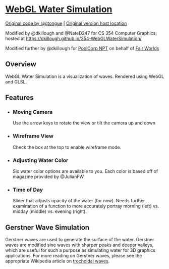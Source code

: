 # [WebGL Water Simulation](https://dkillough.github.io/PoolCorpWaterSim/)

[Original code by @gtongue](https://github.com/gtongue/WebGLWater) | [Original version host location](https://gtongue.github.io/WebGLWater/)

Modified by @dkillough and @NateD247 for CS 354 Computer Graphics; hosted at https://dkillough.github.io/354-WebGLWaterSimulation/

Modified further by @dkillough for [PoolCorp NPT](https://www.nptpool.com/) on behalf of [Fair Worlds](https://www.fairworlds.com/)

## Overview

WebGL Water Simulation is a visualization of waves. Rendered using WebGL and GLSL.

## Features

- ### Moving Camera
  Use the arrow keys to rotate the view or tilt the camera up and down
  
- ### Wireframe View
  Check the box at the top to enable wireframe mode.
  
- ### Adjusting Water Color
  Six water color options are available to you. Each color is based off of magazine provided by @JulianFW
  
- ### Time of Day
  Slider that adjusts opacity of the water (for now). Needs further examination of a function to more accurately portray morning (left) vs. midday (middle) vs. evening (right).

## Gerstner Wave Simulation
Gerstner waves are used to generate the surface of the water. Gerstner waves are modified sine waves with sharper peaks and deeper valleys, which are useful for such a purpose as simulating water for 3D graphics applications. For more reading on Gerstner waves, please see the appropriate Wikipedia article on [trochoidal waves](https://en.wikipedia.org/wiki/Trochoidal_wave).
